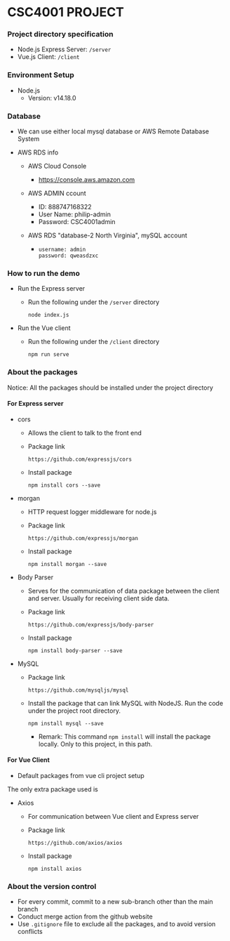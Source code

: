 # CSC4001 PROJECT




### Project directory specification

- Node.js Express Server: `/server`
- Vue.js Client: `/client`



### Environment Setup

- Node.js
  - Version: v14.18.0



### Database

- We can use either local mysql database or AWS Remote Database System

- AWS RDS info

  - AWS Cloud Console

    - https://console.aws.amazon.com

  - AWS ADMIN ccount

    - ID: 888747168322
    - User Name: philip-admin
    - Password: CSC4001admin

  - AWS RDS "database-2 North Virginia", mySQL account

    - ```
      username: admin
      password: qweasdzxc
      ```




### How to run the demo

- Run the Express server

  - Run the following under the `/server` directory

    ```shell
    node index.js
    ```

- Run the Vue client

  - Run the following under the `/client` directory

    ```shell
    npm run serve
    ```



### About the packages

Notice: All the packages should be installed under the project directory

#### For Express server

- cors

  - Allows the client to talk to the front end

  - Package link

    ```
    https://github.com/expressjs/cors
    ```

  - Install package

    ```shell
    npm install cors --save
    ```

- morgan

  - HTTP request logger middleware for node.js

  - Package link

    ```
    https://github.com/expressjs/morgan
    ```

  - Install package

    ```shell
    npm install morgan --save
    ```

- Body Parser

  - Serves for the communication of data package between the client and server. Usually for receiving client side data.

  - Package link

    ```
    https://github.com/expressjs/body-parser
    ```

  - Install package

    ```shell
    npm install body-parser --save
    ```

- MySQL

  - Package link

    ```
    https://github.com/mysqljs/mysql
    ```

  - Install the package that can link MySQL with NodeJS. Run the code under the project root directory.

    ```shell
    npm install mysql --save
    ```

    - Remark: This command `npm install` will install the package locally. Only to this project, in this path.

#### For Vue Client

- Default packages from vue cli project setup

The only extra package used is 

- Axios

  - For communication between Vue client and Express server

  - Package link

    ```
    https://github.com/axios/axios
    ```

  - Install package

    ```
    npm install axios
    ```



### About the version control

- For every commit, commit to a new sub-branch other than the main branch
- Conduct merge action from the github website
- Use `.gitignore` file to exclude all the packages, and to avoid version conflicts